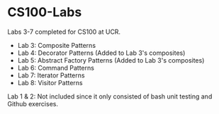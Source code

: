 # CS100-Labs

Labs 3-7 completed for CS100 at UCR.

* Lab 3: Composite Patterns
* Lab 4: Decorator Patterns (Added to Lab 3's composites)
* Lab 5: Abstract Factory Patterns (Added to Lab 3's composites)
* Lab 6: Command Patterns
* Lab 7: Iterator Patterns
* Lab 8: Visitor Patterns

Lab 1 & 2: Not included since it only consisted of bash unit testing and Github exercises.
